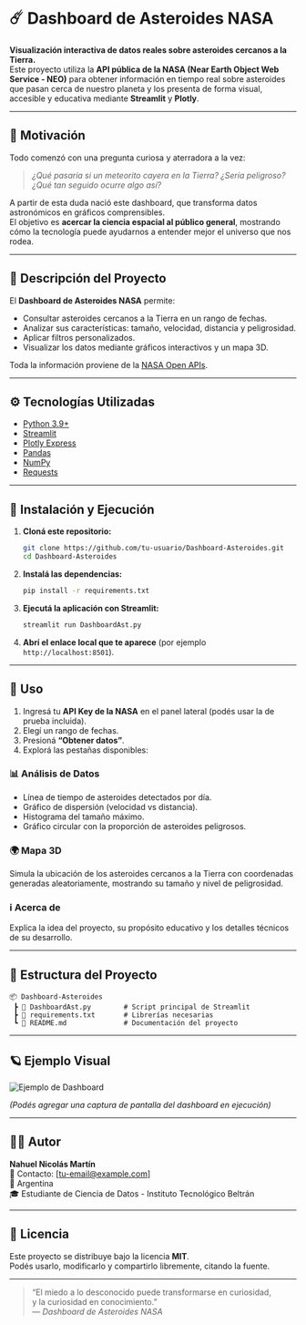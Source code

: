 # ☄️ Dashboard de Asteroides NASA

**Visualización interactiva de datos reales sobre asteroides cercanos a la Tierra.**  
Este proyecto utiliza la **API pública de la NASA (Near Earth Object Web Service - NEO)** para obtener información en tiempo real sobre asteroides que pasan cerca de nuestro planeta y los presenta de forma visual, accesible y educativa mediante **Streamlit** y **Plotly**.

---

## 🌌 Motivación

Todo comenzó con una pregunta curiosa y aterradora a la vez:  
> *¿Qué pasaría si un meteorito cayera en la Tierra? ¿Sería peligroso? ¿Qué tan seguido ocurre algo así?*

A partir de esta duda nació este dashboard, que transforma datos astronómicos en gráficos comprensibles.  
El objetivo es **acercar la ciencia espacial al público general**, mostrando cómo la tecnología puede ayudarnos a entender mejor el universo que nos rodea.

---

## 🧠 Descripción del Proyecto

El **Dashboard de Asteroides NASA** permite:
- Consultar asteroides cercanos a la Tierra en un rango de fechas.
- Analizar sus características: tamaño, velocidad, distancia y peligrosidad.
- Aplicar filtros personalizados.
- Visualizar los datos mediante gráficos interactivos y un mapa 3D.

Toda la información proviene de la [NASA Open APIs](https://api.nasa.gov/).

---

## ⚙️ Tecnologías Utilizadas

- [Python 3.9+](https://www.python.org/)
- [Streamlit](https://streamlit.io/)
- [Plotly Express](https://plotly.com/python/plotly-express/)
- [Pandas](https://pandas.pydata.org/)
- [NumPy](https://numpy.org/)
- [Requests](https://requests.readthedocs.io/en/latest/)

---

## 🧩 Instalación y Ejecución

1. **Cloná este repositorio:**
   ```bash
   git clone https://github.com/tu-usuario/Dashboard-Asteroides.git
   cd Dashboard-Asteroides
   ```

2. **Instalá las dependencias:**
   ```bash
   pip install -r requirements.txt
   ```

3. **Ejecutá la aplicación con Streamlit:**
   ```bash
   streamlit run DashboardAst.py
   ```

4. **Abrí el enlace local que te aparece** (por ejemplo `http://localhost:8501`).

---

## 🔑 Uso

1. Ingresá tu **API Key de la NASA** en el panel lateral (podés usar la de prueba incluida).
2. Elegí un rango de fechas.
3. Presioná **“Obtener datos”**.
4. Explorá las pestañas disponibles:

### 📊 Análisis de Datos
- Línea de tiempo de asteroides detectados por día.  
- Gráfico de dispersión (velocidad vs distancia).  
- Histograma del tamaño máximo.  
- Gráfico circular con la proporción de asteroides peligrosos.

### 🌍 Mapa 3D
Simula la ubicación de los asteroides cercanos a la Tierra con coordenadas generadas aleatoriamente, mostrando su tamaño y nivel de peligrosidad.

### ℹ️ Acerca de
Explica la idea del proyecto, su propósito educativo y los detalles técnicos de su desarrollo.

---

## 📁 Estructura del Proyecto

```
📦 Dashboard-Asteroides
 ┣ 📜 DashboardAst.py        # Script principal de Streamlit
 ┣ 📜 requirements.txt       # Librerías necesarias
 ┗ 📜 README.md              # Documentación del proyecto
```

---

## 🪐 Ejemplo Visual

![Ejemplo de Dashboard](https://raw.githubusercontent.com/tu-usuario/Dashboard-Asteroides/main/demo/dashboard_preview.png)

*(Podés agregar una captura de pantalla del dashboard en ejecución)*

---

## 🧑‍💻 Autor

**Nahuel Nicolás Martín**  
📧 Contacto: [tu-email@example.com]  
📍 Argentina  
🎓 Estudiante de Ciencia de Datos - Instituto Tecnológico Beltrán

---

## 🌠 Licencia

Este proyecto se distribuye bajo la licencia **MIT**.  
Podés usarlo, modificarlo y compartirlo libremente, citando la fuente.

---

> “El miedo a lo desconocido puede transformarse en curiosidad,  
> y la curiosidad en conocimiento.”  
> — *Dashboard de Asteroides NASA*
